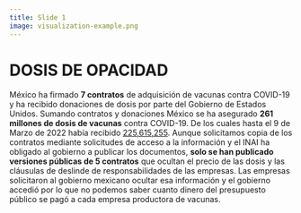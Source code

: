 ```yaml
---
title: Slide 1
image: visualization-example.png
---
```


# DOSIS DE OPACIDAD

México ha firmado **7 contratos** de adquisición de vacunas contra COVID-19 y ha recibido donaciones de dosis por parte del Gobierno de Estados Unidos. Sumando contratos y donaciones México se ha asegurado **261 millones de dosis de vacunas** contra COVID-19. De los cuales hasta el 9 de Marzo de 2022 había recibido [225,615,255](https://transparencia.sre.gob.mx/gestion-diplomatica-vacunas-covid/). Aunque solicitamos copia de los contratos mediante solicitudes de acceso a la información y el INAI ha obligado al gobierno a publicar los documentos, **solo se han publicado versiones públicas de 5 contratos** que ocultan el precio de las dosis y las cláusulas de deslinde de responsabilidades de las empresas. Las empresas solicitaron al gobierno mexicano ocultar esa información y el gobierno accedió por lo que no podemos saber cuanto dinero del presupuesto público se pagó a cada empresa productora de vacunas.
